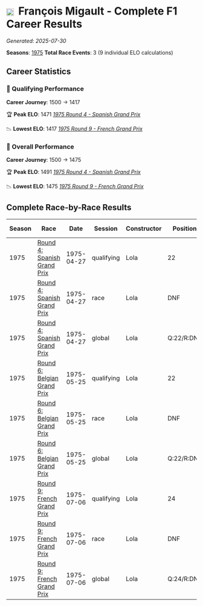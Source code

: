 # <img src="https://upload.wikimedia.org/wikipedia/commons/c/c3/Flag_of_France.svg" alt="France" width="20" height="auto" style="vertical-align: middle; margin-right: 5px;" onerror="this.outerHTML='🇫🇷'; this.style.marginRight='5px';"/> François Migault - Complete F1 Career Results

*Generated: 2025-07-30*

**Seasons**: [1975](../seasons/1975-season-report.md)
**Total Race Events**: 3 (9 individual ELO calculations)

## Career Statistics

### 🏁 Qualifying Performance
**Career Journey**: 1500 → 1417

🏆 **Peak ELO**: 1471
   *[1975 Round 4 - Spanish Grand Prix](../seasons/1975-season-report.md#round-4-spanish-grand-prix)*

📉 **Lowest ELO**: 1417
   *[1975 Round 9 - French Grand Prix](../seasons/1975-season-report.md#round-9-french-grand-prix)*

### 🌟 Overall Performance
**Career Journey**: 1500 → 1475

🏆 **Peak ELO**: 1491
   *[1975 Round 4 - Spanish Grand Prix](../seasons/1975-season-report.md#round-4-spanish-grand-prix)*

📉 **Lowest ELO**: 1475
   *[1975 Round 9 - French Grand Prix](../seasons/1975-season-report.md#round-9-french-grand-prix)*


## Complete Race-by-Race Results

| Season | Race | Date | Session | Constructor | Position | Starting ELO | ELO Change | Final ELO | Teammate |
|--------|------|------|---------|-------------|----------|--------------|------------|-----------|----------|
| 1975 | [Round 4: Spanish Grand Prix](../seasons/1975-season-report.md#round-4-spanish-grand-prix) | 1975-04-27 | qualifying | Lola | 22 | 1500 | -29 | 1471 | <img src="https://upload.wikimedia.org/wikipedia/commons/b/ba/Flag_of_Germany.svg" alt="Germany" width="20" height="auto" style="vertical-align: middle; margin-right: 5px;" onerror="this.outerHTML='🇩🇪'; this.style.marginRight='5px';"/> Rolf Stommelen |
| 1975 | [Round 4: Spanish Grand Prix](../seasons/1975-season-report.md#round-4-spanish-grand-prix) | 1975-04-27 | race | Lola | DNF | 1500 | N/A | 1500 | <img src="https://upload.wikimedia.org/wikipedia/commons/b/ba/Flag_of_Germany.svg" alt="Germany" width="20" height="auto" style="vertical-align: middle; margin-right: 5px;" onerror="this.outerHTML='🇩🇪'; this.style.marginRight='5px';"/> Rolf Stommelen |
| 1975 | [Round 4: Spanish Grand Prix](../seasons/1975-season-report.md#round-4-spanish-grand-prix) | 1975-04-27 | global | Lola | Q:22/R:DNF | 1500 | -9 | 1491 | <img src="https://upload.wikimedia.org/wikipedia/commons/b/ba/Flag_of_Germany.svg" alt="Germany" width="20" height="auto" style="vertical-align: middle; margin-right: 5px;" onerror="this.outerHTML='🇩🇪'; this.style.marginRight='5px';"/> Rolf Stommelen |
| 1975 | [Round 6: Belgian Grand Prix](../seasons/1975-season-report.md#round-6-belgian-grand-prix) | 1975-05-25 | qualifying | Lola | 22 | 1471 | -26 | 1445 | <img src="https://upload.wikimedia.org/wikipedia/commons/thumb/8/83/Flag_of_the_United_Kingdom_%283-5%29.svg/512px-Flag_of_the_United_Kingdom_%283-5%29.svg.png?20250726143817" alt="United Kingdom" width="20" height="auto" style="vertical-align: middle; margin-right: 5px;" onerror="this.outerHTML='🇬🇧'; this.style.marginRight='5px';"/> Tony Brise |
| 1975 | [Round 6: Belgian Grand Prix](../seasons/1975-season-report.md#round-6-belgian-grand-prix) | 1975-05-25 | race | Lola | DNF | 1500 | N/A | 1500 | <img src="https://upload.wikimedia.org/wikipedia/commons/thumb/8/83/Flag_of_the_United_Kingdom_%283-5%29.svg/512px-Flag_of_the_United_Kingdom_%283-5%29.svg.png?20250726143817" alt="United Kingdom" width="20" height="auto" style="vertical-align: middle; margin-right: 5px;" onerror="this.outerHTML='🇬🇧'; this.style.marginRight='5px';"/> Tony Brise |
| 1975 | [Round 6: Belgian Grand Prix](../seasons/1975-season-report.md#round-6-belgian-grand-prix) | 1975-05-25 | global | Lola | Q:22/R:DNF | 1491 | -8 | 1484 | <img src="https://upload.wikimedia.org/wikipedia/commons/thumb/8/83/Flag_of_the_United_Kingdom_%283-5%29.svg/512px-Flag_of_the_United_Kingdom_%283-5%29.svg.png?20250726143817" alt="United Kingdom" width="20" height="auto" style="vertical-align: middle; margin-right: 5px;" onerror="this.outerHTML='🇬🇧'; this.style.marginRight='5px';"/> Tony Brise |
| 1975 | [Round 9: French Grand Prix](../seasons/1975-season-report.md#round-9-french-grand-prix) | 1975-07-06 | qualifying | Lola | 24 | 1445 | -28 | 1417 | <img src="https://upload.wikimedia.org/wikipedia/commons/c/c3/Flag_of_France.svg" alt="France" width="20" height="auto" style="vertical-align: middle; margin-right: 5px;" onerror="this.outerHTML='🇫🇷'; this.style.marginRight='5px';"/> Jacques Laffite |
| 1975 | [Round 9: French Grand Prix](../seasons/1975-season-report.md#round-9-french-grand-prix) | 1975-07-06 | race | Lola | DNF | 1500 | N/A | 1500 | <img src="https://upload.wikimedia.org/wikipedia/commons/c/c3/Flag_of_France.svg" alt="France" width="20" height="auto" style="vertical-align: middle; margin-right: 5px;" onerror="this.outerHTML='🇫🇷'; this.style.marginRight='5px';"/> Jacques Laffite |
| 1975 | [Round 9: French Grand Prix](../seasons/1975-season-report.md#round-9-french-grand-prix) | 1975-07-06 | global | Lola | Q:24/R:DNF | 1484 | -8 | 1475 | <img src="https://upload.wikimedia.org/wikipedia/commons/c/c3/Flag_of_France.svg" alt="France" width="20" height="auto" style="vertical-align: middle; margin-right: 5px;" onerror="this.outerHTML='🇫🇷'; this.style.marginRight='5px';"/> Jacques Laffite |
